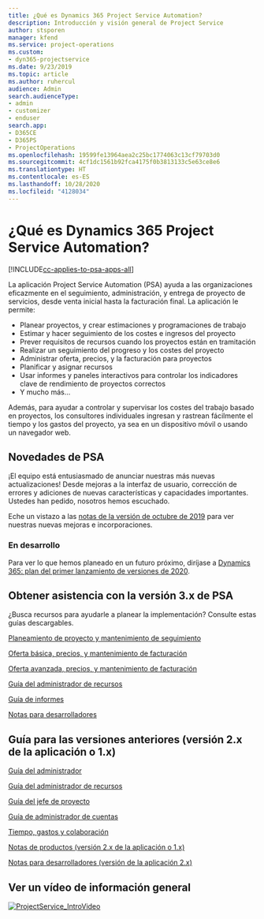 ```yaml
---
title: ¿Qué es Dynamics 365 Project Service Automation?
description: Introducción y visión general de Project Service
author: stsporen
manager: kfend
ms.service: project-operations
ms.custom:
- dyn365-projectservice
ms.date: 9/23/2019
ms.topic: article
ms.author: ruhercul
audience: Admin
search.audienceType:
- admin
- customizer
- enduser
search.app:
- D365CE
- D365PS
- ProjectOperations
ms.openlocfilehash: 19599fe13964aea2c25bc1774063c13cf79703d0
ms.sourcegitcommit: 4cf1dc1561b92fca4175f0b3813133c5e63ce8e6
ms.translationtype: HT
ms.contentlocale: es-ES
ms.lasthandoff: 10/28/2020
ms.locfileid: "4128034"
---
```

# <a name="what-is-dynamics-365-project-service-automation"></a>¿Qué es Dynamics 365 Project Service Automation?

[!INCLUDE[cc-applies-to-psa-apps-all](../includes/cc-applies-to-psa-apps-all.md)]

La aplicación Project Service Automation (PSA) ayuda a las organizaciones eficazmente en el seguimiento, administración, y entrega de proyecto de servicios, desde venta inicial hasta la facturación final. La aplicación le permite:

- Planear proyectos, y crear estimaciones y programaciones de trabajo
- Estimar y hacer seguimiento de los costes e ingresos del proyecto
- Prever requisitos de recursos cuando los proyectos están en tramitación
- Realizar un seguimiento del progreso y los costes del proyecto
- Administrar oferta, precios, y la facturación para proyectos
- Planificar y asignar recursos
- Usar informes y paneles interactivos para controlar los indicadores clave de rendimiento de proyectos correctos
- Y mucho más...

Además, para ayudar a controlar y supervisar los costes del trabajo basado en proyectos, los consultores individuales ingresan y rastrean fácilmente el tiempo y los gastos del proyecto, ya sea en un dispositivo móvil o usando un navegador web.

## <a name="whats-new-in-psa"></a>Novedades de PSA
¡El equipo está entusiasmado de anunciar nuestras más nuevas actualizaciones! Desde mejoras a la interfaz de usuario, corrección de errores y adiciones de nuevas características y capacidades importantes. Ustedes han pedido, nosotros hemos escuchado.

Eche un vistazo a las [notas de la versión de octubre de 2019](https://docs.microsoft.com/dynamics365-release-plan/2019wave2/index) para ver nuestras nuevas mejoras e incorporaciones.

### <a name="in-development"></a>En desarrollo
Para ver lo que hemos planeado en un futuro próximo, diríjase a [Dynamics 365: plan del primer lanzamiento de versiones de 2020](https://docs.microsoft.com/dynamics365-release-plan/2020wave1/index).

## <a name="get-help-with-psa-version-3x"></a>Obtener asistencia con la versión 3.x de PSA
¿Busca recursos para ayudarle a planear la implementación? Consulte estas guías descargables.

 [Planeamiento de proyecto y mantenimiento de seguimiento](../psa/implementation-guides/project-planning-tracking.md)

 [Oferta básica, precios, y mantenimiento de facturación](../psa/implementation-guides/begin-quoting-pricing-billing.md)

 [Oferta avanzada, precios, y mantenimiento de facturación](../psa/implementation-guides/adv-quoting-pricing-billing.md)

 [Guía del administrador de recursos](../psa/implementation-guides/resource-management-guide.md)

 [Guía de informes](../psa/implementation-guides/reporting-guide.md)

 [Notas para desarrolladores](../psa/developer-guides/overview-dev-notes-v3.x.md)

## <a name="guidance-for-earlier-versions-app-version-2x-or-1x"></a>Guía para las versiones anteriores (versión 2.x de la aplicación o 1.x)
 [Guía del administrador](../psa/admin-guide.md)

 [Guía del administrador de recursos](../psa/resource-manager-guide.md)

 [Guía del jefe de proyecto](../psa/project-manager-guide.md)

 [Guía de administrador de cuentas](../psa/account-manager-guide.md)

 [Tiempo, gastos y colaboración](../psa/time-expense-collaboration-guide.md)

 [Notas de productos (versión 2.x de la aplicación o 1.x)](../psa/white-papers.md)

 [Notas para desarrolladores (versión de la aplicación 2.x)](../psa/developer-guides/add-custom-qoi-forms-v2.x.md)

 ## <a name="watch-a-2-minute-overview-video"></a>Ver un vídeo de información general
 <a name="heroArea"></a> [![ProjectService_IntroVideo](../psa/media/project-service-intro-video.png "ProjectService_IntroVideo")](https://go.microsoft.com/fwlink/p/?LinkId=799457)


